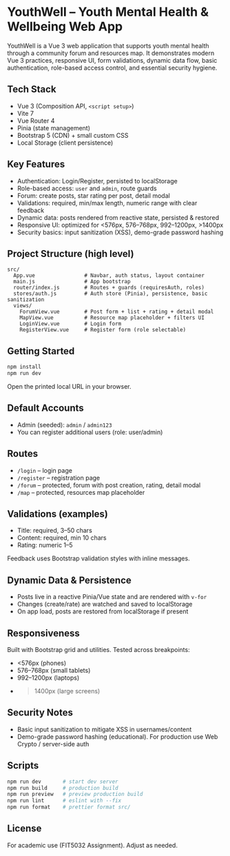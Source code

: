 # YouthWell – Youth Mental Health & Wellbeing Web App

YouthWell is a Vue 3 web application that supports youth mental health through a community forum and resources map. It demonstrates modern Vue 3 practices, responsive UI, form validations, dynamic data flow, basic authentication, role-based access control, and essential security hygiene.

## Tech Stack
- Vue 3 (Composition API, `<script setup>`)
- Vite 7
- Vue Router 4
- Pinia (state management)
- Bootstrap 5 (CDN) + small custom CSS
- Local Storage (client persistence)

## Key Features
- Authentication: Login/Register, persisted to localStorage
- Role-based access: `user` and `admin`, route guards
- Forum: create posts, star rating per post, detail modal
- Validations: required, min/max length, numeric range with clear feedback
- Dynamic data: posts rendered from reactive state, persisted & restored
- Responsive UI: optimized for <576px, 576–768px, 992–1200px, >1400px
- Security basics: input sanitization (XSS), demo-grade password hashing

## Project Structure (high level)
```
src/
  App.vue                # Navbar, auth status, layout container
  main.js                # App bootstrap
  router/index.js        # Routes + guards (requiresAuth, roles)
  stores/auth.js         # Auth store (Pinia), persistence, basic sanitization
  views/
    ForumView.vue        # Post form + list + rating + detail modal
    MapView.vue          # Resource map placeholder + filters UI
    LoginView.vue        # Login form
    RegisterView.vue     # Register form (role selectable)
```

## Getting Started
```bash
npm install
npm run dev
```
Open the printed local URL in your browser.

## Default Accounts
- Admin (seeded): `admin` / `admin123`
- You can register additional users (role: user/admin)

## Routes
- `/login` – login page
- `/register` – registration page
- `/forum` – protected, forum with post creation, rating, detail modal
- `/map` – protected, resources map placeholder

## Validations (examples)
- Title: required, 3–50 chars
- Content: required, min 10 chars
- Rating: numeric 1–5

Feedback uses Bootstrap validation styles with inline messages.

## Dynamic Data & Persistence
- Posts live in a reactive Pinia/Vue state and are rendered with `v-for`
- Changes (create/rate) are watched and saved to localStorage
- On app load, posts are restored from localStorage if present

## Responsiveness
Built with Bootstrap grid and utilities. Tested across breakpoints:
- <576px (phones)
- 576–768px (small tablets)
- 992–1200px (laptops)
- >1400px (large screens)

## Security Notes
- Basic input sanitization to mitigate XSS in usernames/content
- Demo-grade password hashing (educational). For production use Web Crypto / server-side auth

## Scripts
```bash
npm run dev       # start dev server
npm run build     # production build
npm run preview   # preview production build
npm run lint      # eslint with --fix
npm run format    # prettier format src/
```

## License
For academic use (FIT5032 Assignment). Adjust as needed.
